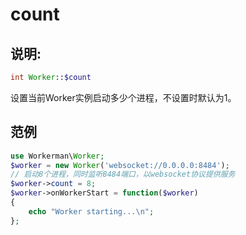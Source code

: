 # count

## 说明:
```php
int Worker::$count
```

设置当前Worker实例启动多少个进程，不设置时默认为1。


## 范例


```php
use Workerman\Worker;
$worker = new Worker('websocket://0.0.0.0:8484');
// 启动8个进程，同时监听8484端口，以websocket协议提供服务
$worker->count = 8;
$worker->onWorkerStart = function($worker)
{
    echo "Worker starting...\n";
};
```
